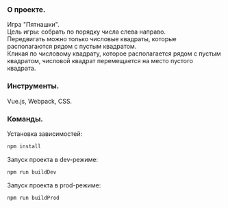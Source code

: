 ### О проекте.  
Игра "Пятнашки".  
Цель игры: собрать по порядку числа слева направо.  
Передвигать можно только числовые квадраты, которые располагаются рядом с пустым квадратом.  
Кликая по числовому квадрату, которое располагается рядом с пустым квадратом, числовой квадрат перемещается на место пустого квадрата.  
### Инструменты.
Vue.js, Webpack, CSS.  
### Команды.  
Установка зависимостей: 
```javascript
npm install
```  
Запуск проекта в dev-режиме:  
```javascript
npm run buildDev
```  
Запуск проекта в prod-режиме:  
```javascript
npm run buildProd
```  